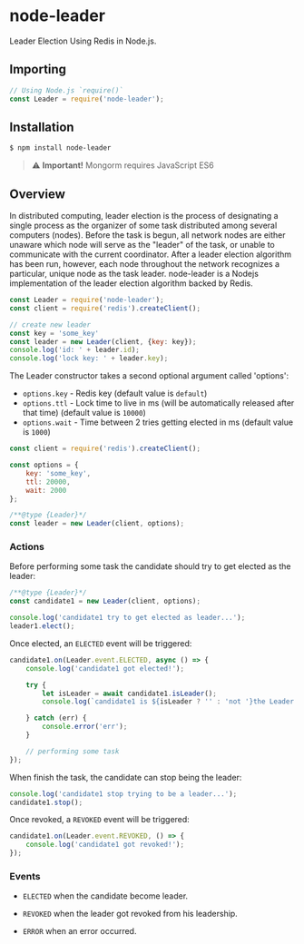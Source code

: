 node-leader
======================
Leader Election Using Redis in Node.js.

## Importing

```javascript
// Using Node.js `require()`
const Leader = require('node-leader');
```

## Installation

```sh
$ npm install node-leader
```
> :warning: **Important!** Mongorm requires JavaScript ES6 

## Overview

In distributed computing, leader election is the process of designating a single process as the organizer of some task distributed among several computers (nodes).
Before the task is begun, all network nodes are either unaware which node will serve as the "leader" of the task, or unable to communicate with the current coordinator.
After a leader election algorithm has been run, however, each node throughout the network recognizes a particular, unique node as the task leader.
node-leader is a Nodejs implementation of the leader election algorithm backed by Redis.

```js
const Leader = require('node-leader');
const client = require('redis').createClient();

// create new leader
const key = 'some_key'
const leader = new Leader(client, {key: key});
console.log('id: ' + leader.id);
console.log('lock key: ' + leader.key);
```

The Leader constructor takes a second optional argument called 'options':
* `options.key` - Redis key (default value is `default`)
* `options.ttl` - Lock time to live in ms (will be automatically released after that time) (default value is `10000`)
* `options.wait` - Time between 2 tries getting elected in ms (default value is `1000`)

```js
const client = require('redis').createClient();

const options = {
    key: 'some_key',
    ttl: 20000,
    wait: 2000
};

/**@type {Leader}*/
const leader = new Leader(client, options);
```

### Actions

Before performing some task the candidate should try to get elected as the leader:

```js
/**@type {Leader}*/
const candidate1 = new Leader(client, options);

console.log('candidate1 try to get elected as leader...');
leader1.elect();
```

Once elected, an `ELECTED` event will be triggered:

```js
candidate1.on(Leader.event.ELECTED, async () => {
    console.log('candidate1 got elected!');

    try {
        let isLeader = await candidate1.isLeader();
        console.log(`candidate1 is ${isLeader ? '' : 'not '}the Leader!`);

    } catch (err) {
        console.error('err');
    }

    // performing some task
});
```

When finish the task, the candidate can stop being the leader:

```js
console.log('candidate1 stop trying to be a leader...');
candidate1.stop();
```

Once revoked, a `REVOKED` event will be triggered:

```js
candidate1.on(Leader.event.REVOKED, () => {
    console.log('candidate1 got revoked!');
});
```

### Events

* `ELECTED` when the candidate become leader.

* `REVOKED` when the leader got revoked from his leadership.

* `ERROR` when an error occurred.